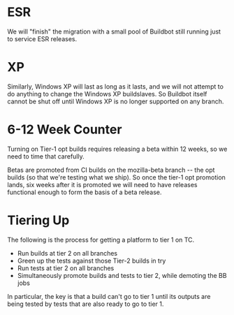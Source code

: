 # ESR

We will "finish" the migration with a small pool of Buildbot still running just
to service ESR releases.

# XP

Similarly, Windows XP will last as long as it lasts, and we will not attempt to
do anything to change the Windows XP buildslaves.  So Buildbot itself cannot be
shut off until Windows XP is no longer supported on any branch.

# 6-12 Week Counter

Turning on Tier-1 opt builds requires releasing a beta within 12 weeks, so we
need to time that carefully.

Betas are promoted from CI builds on the mozilla-beta branch -- the opt builds
(so that we're testing what we ship).  So once the tier-1 opt promotion lands,
six weeks after it is promoted we will need to have releases functional enough
to form the basis of a beta release.

# Tiering Up

The following is the process for getting a platform to tier 1 on TC.

 * Run builds at tier 2 on all branches
 * Green up the tests against those Tier-2 builds in try
 * Run tests at tier 2 on all branches
 * Simultaneously promote builds and tests to tier 2, while demoting the BB jobs

In particular, the key is that a build can't go to tier 1 until its outputs are
being tested by tests that are also ready to go to tier 1.
